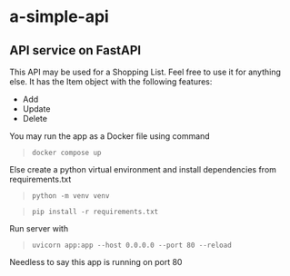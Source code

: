 # a-simple-api
API service on FastAPI
---
This API may be used for a Shopping List. Feel free to use it for anything else. It has the Item object with the following features:

- Add
- Update
- Delete

You may run the app as a Docker file using command

>`docker compose up`

Else create a python virtual environment and install dependencies from requirements.txt

>`python -m venv venv`

>`pip install -r requirements.txt`

Run server with

>`uvicorn app:app --host 0.0.0.0 --port 80 --reload`

Needless to say this app is running on port 80

